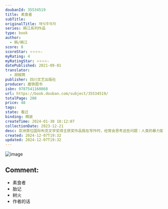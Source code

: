 ```yaml
---
doubanId: 35534519
title: 素食者
subTitle: 
originalTitle: 채식주의자
series: 韩江系列作品
type: book
author:
  - 韩/韩江
score: 8
scoreStar: ⭐⭐⭐⭐☆
myRating: 4
myRatingStar: ⭐⭐⭐⭐☆
datePublished: 2021-09-01
translator:
  - 胡椒筒
publisher: 四川文艺出版社
producer: 磨铁图书
isbn: 9787541160868
url: https://book.douban.com/subject/35534519/
totalPage: 208
price: 48
tags: 
state: 看过
binding: 精装
createTime: 2024-01-30 18:12:07
collectionDate: 2023-12-21
desc: 亚洲首位国际布克文学奖得主获奖作品我在写作时，经常会思考这些问题：人类的暴力能达到什么程度；如何界定理智和疯狂；我们能在多大程度上理解别人。我希望《素食者》可以回答我的这些问题。我想通过《素食者》刻画一个誓死不愿加入人类群体的女性。——韩江在国家布克文学奖颁奖礼上的 致辞编辑推荐：1亚洲唯一布克国际 文学奖获奖作品连续击败两位诺贝尔文学奖得主帕慕克和大江健三郎代表作《我脑袋里的怪东西》、《水死》，阎连科《四书》、“那不勒斯四部曲”终曲《失踪的孩子》等154本全球热门佳作赢得桂冠同时，这也是布克国际历史上第一次颁奖给单本书（之前都是颁给作者终生成就）2 享誉全球的现象级杰作，锐利如刀锋，把整个人类社会推上靶场。荣膺韩国最高文学奖李箱文学奖、全球售出43个国家和地区版权，累计销量突破600万册。《时代周刊》、《华尔街日报》、《经济学人》、...(展开全部)亚洲首位国际布克文学奖得主获奖作品我在写作时，经常会思考这些问题：人类的暴力能达到什么程度；如何界定理智和疯狂；我们能在多大程度上理解别人。我希望《素食者》可以回答我的这些问题。我想通过《素食者》刻画一个誓死不愿加入人类群体的女性。——韩江在国家布克文学奖颁奖礼上的 致辞编辑推荐：1亚洲唯一布克国际 文学奖获奖作品连续击败两位诺贝尔文学奖得主帕慕克和大江健三郎代表作《我脑袋里的怪东西》、《水死》，阎连科《四书》、“那不勒斯四部曲”终曲《失踪的孩子》等154本全球热门佳作赢得桂冠同时，这也是布克国际历史上第一次颁奖给单本书（之前都是颁给作者终生成就）2 享誉全球的现象级杰作，锐利如刀锋，把整个人类社会推上靶场。荣膺韩国最高文学奖李箱文学奖、全球售出43个国家和地区版权，累计销量突破600万册。《时代周刊》、《华尔街日报》、《经济学人》、《出版人周刊》等60家媒体年度图书。3 韩国最具国际声誉作家代表作！诺贝尔文学奖热门候选作为韩国文坛的中坚力量，韩江极有可能成为韩国当代作家斩获诺贝尔文学奖的重要人选。——诺贝尔文学奖得主、法国文坛领军人勒克莱齐奥像《素食者》这样精彩描写性与疯狂的杰作，理应获得巨大的成功。——布克文学奖得主、当代英国文坛最具影响力的作家伊恩·麦克尤恩4与《三体》并列选入十年十佳2019年美国权威杂志《连线》将《素食者》选入10年来10本最佳类型小说之列，同时入选的还有诺贝尔文学奖得主石黑一雄的《被掩埋的巨人》和刘慈欣的《三体》。5 女性写作巅峰之作入选《纽约时报》21世纪15本重塑我们思想和写作的女性写作杰作书单6 借阅人数超过《82年的金智英》韩国国立中央图书馆于2017年1月至2021年4月针对全国845个图书馆的借阅数据进行了分析。结果显示，《解忧杂货店》成为20-29岁人群最爱图书。继《解忧杂货店》之后，《素食者 》超过话题图书 《82年生的金智英》夺得韩国原创文学借阅第一名，文学总借阅率第二名。7韩国总统文在寅、BTS防弹少年团团长金南俊、red velvet金艺彬、GOT7朴珍荣、大势演员林秀晶真诚推荐8改编电影入围圣丹斯电影节评审团大奖-世界电影单元-最佳剧情片为了逃避来自丈夫、家庭、社会和人群的暴力，她决定变成一棵树在英惠的丈夫郑先生的眼中，“病”前的英惠，是个再普通不过的女子：不高不矮的个头、不长不短的头发，相貌平平，着装一般，温顺、平淡、文静。正如他所希望的那样，英惠完美地扮演了平凡妻子的角色——料理家务，伺候丈夫，就像千千万万的传统妇女一样。然而，一场噩梦之后，妻子却突然开始拒绝吃肉，拒绝为家人准备荤菜，甚至到最后，她开始拒绝自己的“人类”身份，把自己当成了一株植物，一株只需要阳光和水，谢绝任何食物和交流的植物。而随着她被动的反叛以越来越极端和可怕的形式表现出来，丑闻、虐待和疏远开始让她螺旋进入她的幻想空间。在精神和身体的完全蜕变中，她现在危险的努力将使英惠——不可能的、狂喜的、悲剧性的——远离她曾经为人所知的自我。《素食者》以一种抒情却又撕裂的风格，将柔情和恐怖微妙地融为一体。揭示出强烈反抗对女主人公和她身边所有人的冲击。这本凝练、精美而又令人不安的书将长久萦绕于人心，甚至潜入读者的梦中。——国际布克文学奖主席博伊德·唐金作为韩国文坛的中坚力量，韩江极有可能成为韩国当代作家斩获诺贝尔文学奖的重要人选。——诺贝尔文学奖得主、法国文坛领军人勒克莱齐奥像《素食者》这样精彩描写性与疯狂的杰作，理应获得巨大的成功。——布克文学奖得主、当代英国文坛最具影响力的作家伊恩·麦克尤恩这部小说里那种近乎于变态的诱惑，恰恰源自字里行间的画面诗意。它们暴力又情色，彷彿恶梦。读这本书的过程仿佛置身于充满了奇花异草的房间，浓浓的香味会扼住你的喉咙、让你睁大眼睛、震惊不已。——荷兰《阿姆斯特丹人杂志》翻开这本书那你就准备好被切成薄片，被涂上颜色，被拍打，被爱抚，被撕成碎片，被震惊，摇摇欲坠吧！——美国小说家阿米莉亚·格雷韩江 한강1970年生，毕业于延世大学国文系，现任韩国艺术大学文艺创作系教授，当代韩国文坛最具国际影响力的作家之一。她曾先后荣获《首尔新闻报》年度春季文学奖，韩国小说文学奖，今日青年艺术家奖，东里文学奖、李箱文学奖、万海文学奖等。其作品从更为根源的层面上回望生活的 悲苦和创伤，笔墨执著地袒护伤痕，充满探索的力量。2016年5月16号,布克国际文学奖在伦敦揭晓。韩江凭借小说《素食者》击败诺贝尔文学奖得主奥尔罕·帕慕克新作《我脑袋里的怪东西》，诺贝尔文学奖得主大江健三郎晚年代表作《水死》，以及阎连科职业生涯最满意作品《四书》，畅销书“那不勒斯四部曲”终曲《失踪的孩子》等154本名作最终成为该奖项历史上第一位亚洲作家。2017年，她获得了有“意大利诺贝尔文学奖”之称的马拉帕蒂文学奖。2018年，她凭借作品《白》再次入围布克国际文学奖短名单，并且创纪录的...(展开全部)韩江 한강1970年生，毕业于延世大学国文系，现任韩国艺术大学文艺创作系教授，当代韩国文坛最具国际影响力的作家之一。她曾先后荣获《首尔新闻报》年度春季文学奖，韩国小说文学奖，今日青年艺术家奖，东里文学奖、李箱文学奖、万海文学奖等。其作品从更为根源的层面上回望生活的 悲苦和创伤，笔墨执著地袒护伤痕，充满探索的力量。2016年5月16号,布克国际文学奖在伦敦揭晓。韩江凭借小说《素食者》击败诺贝尔文学奖得主奥尔罕·帕慕克新作《我脑袋里的怪东西》，诺贝尔文学奖得主大江健三郎晚年代表作《水死》，以及阎连科职业生涯最满意作品《四书》，畅销书“那不勒斯四部曲”终曲《失踪的孩子》等154本名作最终成为该奖项历史上第一位亚洲作家。2017年，她获得了有“意大利诺贝尔文学奖”之称的马拉帕蒂文学奖。2018年，她凭借作品《白》再次入围布克国际文学奖短名单，并且创纪录的在同一年凭借《少年来了》入围国际都柏林文学奖短名单。2019年美国权威杂志《连线》将《素食者》选入10年来10本最佳类型小说之列，同时入选的还有诺贝尔文学奖得主石黑一雄的《被掩埋的巨人》和刘慈欣的《三体》。韩国国立中央图书馆于2017年1月至2020年4月针对全国845个图书馆的借阅数据进行了分析。结果显示，韩江的《素食者》超过《82年的金智英》等话题图书，借阅率仅次于《解忧杂货铺》。
created: 2024-12-07T19:32
updated: 2024-12-07T19:32
---
```


![image](assets/s33956462.jpg)

Comment: 
---



  - 素食者
  - 胎记
  - 树火
  - 作者的话
